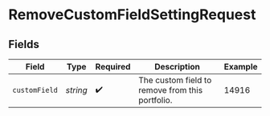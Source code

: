 # RemoveCustomFieldSettingRequest


## Fields

| Field                                           | Type                                            | Required                                        | Description                                     | Example                                         |
| ----------------------------------------------- | ----------------------------------------------- | ----------------------------------------------- | ----------------------------------------------- | ----------------------------------------------- |
| `customField`                                   | *string*                                        | :heavy_check_mark:                              | The custom field to remove from this portfolio. | 14916                                           |